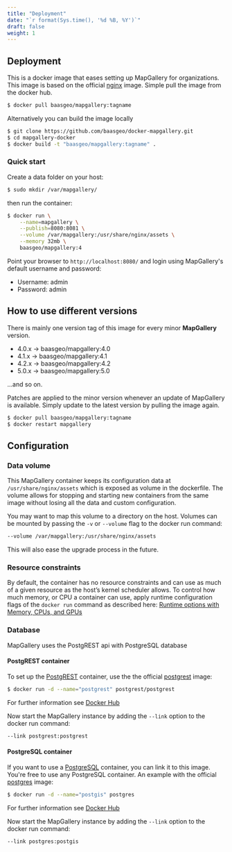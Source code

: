 ```yaml
---
title: "Deployment"
date: "`r format(Sys.time(), '%d %B, %Y')`"
draft: false
weight: 1
---
```

## Deployment

This is a docker image that eases setting up MapGallery for organizations. This image is based on the official [nginx](https://hub.docker.com/_/nginx) image.  Simple pull the image from the docker hub.

```bash
$ docker pull baasgeo/mapgallery:tagname
```

Alternatively you can build the image locally

```bash
$ git clone https://github.com/baasgeo/docker-mapgallery.git
$ cd mapgallery-docker
$ docker build -t "baasgeo/mapgallery:tagname" .
```

### Quick start

Create a data folder on your host:

```bash
$ sudo mkdir /var/mapgallery/
```

then run the container:

```bash
$ docker run \
    --name=mapgallery \
    --publish=8080:8081 \
    --volume /var/mapgallery:/usr/share/nginx/assets \
    --memory 32mb \
    baasgeo/mapgallery:4
```

Point your browser to `http://localhost:8080/` and login using MapGallery's default username and password:

- Username: admin
- Password: admin

## How to use different versions

There is mainly one version tag of this image for every minor **MapGallery** version.

- 4.0.x -> baasgeo/mapgallery:4.0
- 4.1.x -> baasgeo/mapgallery:4.1
- 4.2.x -> baasgeo/mapgallery:4.2
- 5.0.x -> baasgeo/mapgallery:5.0

...and so on.  

Patches are applied to the minor version whenever an update of MapGallery is available. Simply update to the latest version by pulling the image again.

```bash
$ docker pull baasgeo/mapgallery:tagname
$ docker restart mapgallery
```

## Configuration

### Data volume

This MapGallery container keeps its configuration data at `/usr/share/nginx/assets` which is exposed as volume in the dockerfile.
The volume allows for stopping and starting new containers from the same image without losing all the data and custom configuration.

You may want to map this volume to a directory on the host. Volumes can be mounted by passing the `-v` or `--volume` flag to the docker run command:

```bash
--volume /var/mapgallery:/usr/share/nginx/assets
```
This will also ease the upgrade process in the future. 


### Resource constraints

By default, the container has no resource constraints and can use as much of a given resource as the host’s kernel scheduler allows. To control how much memory, or CPU a container can use, apply runtime configuration flags of the `docker run` command as described here: [Runtime options with Memory, CPUs, and GPUs](https://docs.docker.com/config/containers/resource_constraints/)

### Database

MapGallery uses the PostgREST api with PostgreSQL database

#### PostgREST container

To set up the [PostgREST](https://postgrest.org) container, use the the official [postgrest](https://registry.hub.docker.com/r/postgrest/postgrest) image:

```bash
$ docker run -d --name="postgrest" postgrest/postgrest
```

For further information see [Docker Hub](https://registry.hub.docker.com/r/postgrest/postgrest)

Now start the MapGallery instance by adding the `--link` option to the docker run command:

```bash
--link postgrest:postgrest
```

#### PostgreSQL container

If you want to use a [PostgreSQL](https://www.postgresql.org/) container, you can link it to this image. You're free to use any PostgreSQL container.
An example with the official [postgres](https://registry.hub.docker.com/_/postgres/) image:

```bash
$ docker run -d --name="postgis" postgres
```

For further information see [Docker Hub](https://registry.hub.docker.com/_/postgres/)

Now start the MapGallery instance by adding the `--link` option to the docker run command:

```bash
--link postgres:postgis
```